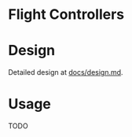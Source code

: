 Flight Controllers
================================================================================
<!-- what is provided by this library -->


Design
================================================================================
Detailed design at [docs/design.md](docs/design.md).


Usage
================================================================================
TODO


